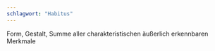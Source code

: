 ```yaml
---
schlagwort: "Habitus"
---
```

Form, Gestalt, Summe aller charakteristischen äußerlich erkennbaren Merkmale

